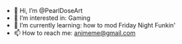 - 👋 Hi, I’m @PearlDoseArt
- 👀 I’m interested in: Gaming
- 🌱 I’m currently learning: how to mod Friday Night Funkin'
- 📫 How to reach me: animeme@gmail.com
